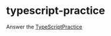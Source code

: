 # typescript-practice

Answer the [TypeScriptPractice](https://gist.github.com/kenmori/8cea4b82dd12ad31f565721c9c456662)
